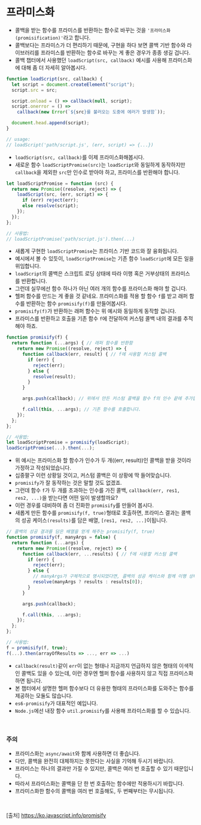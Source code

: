 # 프라미스화

- 콜백을 받는 함수를 프라미스를 반환하는 함수로 바꾸는 것을 `'프라미스화(promisification)'`라고 합니다.
- 콜백보다는 프라미스가 더 편리하기 때문에, 구현을 하다 보면 콜백 기반 함수와 라이브러리를 프라미스를 반환하는 함수로 바꾸는 게 좋은 경우가 종종 생길 겁니다.
- 콜백 챕터에서 사용했던 `loadScript(src, callback)` 예시를 사용해 프라미스화에 대해 좀 더 자세히 알아봅시다.

```js
function loadScript(src, callback) {
  let script = document.createElement("script");
  script.src = src;

  script.onload = () => callback(null, script);
  script.onerror = () =>
    callback(new Error(`${src}를 불러오는 도중에 에러가 발생함`));

  document.head.append(script);
}

// usage:
// loadScript('path/script.js', (err, script) => {...})
```

- `loadScript(src, callback)`를 이제 프라미스화해봅시다.
- 새로운 함수 `loadScriptPromise(src)`는 `loadScript`와 동일하게 동작하지만 `callback`을 제외한 `src`만 인수로 받아야 하고, 프라미스를 반환해야 합니다.

```js
let loadScriptPromise = function (src) {
  return new Promise((resolve, reject) => {
    loadScript(src, (err, script) => {
      if (err) reject(err);
      else resolve(script);
    });
  });
};

// 사용법:
// loadScriptPromise('path/script.js').then(...)
```

- 새롭게 구현한 `loadScriptPromise`는 프라미스 기반 코드와 잘 융화됩니다.
- 예시에서 볼 수 있듯이, `loadScriptPromise`는 기존 함수 `loadScript`에 모든 일을 위임합니다.
- `loadScript`의 콜백은 스크립트 로딩 상태에 따라 이행 혹은 거부상태의 프라미스를 반환합니다.
- 그런데 실무에선 함수 하나가 아닌 여러 개의 함수를 프라미스화 해야 할 겁니다.
- 헬퍼 함수를 만드는 게 좋을 것 같네요. 프라미스화를 적용 할 함수 `f`를 받고 래퍼 함수를 반환하는 함수 `promisify(f)`를 만들어봅시다.
- `promisify(f)`가 반환하는 래퍼 함수는 위 예시와 동일하게 동작할 겁니다.
- 프라미스를 반환하고 호출을 기존 함수 `f`에 전달하여 커스텀 콜백 내의 결과를 추적해야 하죠.

```js
function promisify(f) {
  return function (...args) { // 래퍼 함수를 반환함
    return new Promise((resolve, reject) => {
      function callback(err, result) { // f에 사용할 커스텀 콜백
        if (err) {
          reject(err);
        } else {
          resolve(result);
        }
      }

      args.push(callback); // 위에서 만든 커스텀 콜백을 함수 f의 인수 끝에 추가합니다.

      f.call(this, ...args); // 기존 함수를 호출합니다.
    });
  };
};

// 사용법:
let loadScriptPromise = promisify(loadScript);
loadScriptPromise(...).then(...);
```

- 위 예시는 프라미스화 할 함수가 인수가 두 개((err, result))인 콜백을 받을 것이라 가정하고 작성되었습니다.
- 십중팔구 이런 상황일 것이고, 커스텀 콜백은 이 상황에 딱 들어맞습니다.
- `promisify`가 잘 동작하는 것은 말할 것도 없겠죠.
- 그런데 함수 `f`가 두 개를 초과하는 인수를 가진 콜백, `callback(err, res1, res2, ...)`을 받는다면 어떤 일이 발생할까요?
- 이런 경우를 대비하여 좀 더 진화한 `promisify`를 만들어 봅시다.
- 새롭게 만든 함수를 `promisify(f, true)`형태로 호출하면, 프라미스 결과는 콜백의 성공 케이스`(results)`를 담은 배열, `[res1, res2, ...]`이됩니다.

```js
// 콜백의 성공 결과를 담은 배열을 얻게 해주는 promisify(f, true)
function promisify(f, manyArgs = false) {
  return function (...args) {
    return new Promise((resolve, reject) => {
      function callback(err, ...results) { // f에 사용할 커스텀 콜백
        if (err) {
          reject(err);
        } else {
          // manyArgs가 구체적으로 명시되었다면, 콜백의 성공 케이스와 함께 이행 상태가 됩니다.
          resolve(manyArgs ? results : results[0]);
        }
      }

      args.push(callback);

      f.call(this, ...args);
    });
  };
};

// 사용법:
f = promisify(f, true);
f(...).then(arrayOfResults => ..., err => ...)
```

- `callback(result)`같이 `err`이 없는 형태나 지금까지 언급하지 않은 형태의 이색적인 콜백도 있을 수 있는데, 이런 경우엔 헬퍼 함수를 사용하지 않고 직접 프라미스화 하면 됩니다.
- 본 챕터에서 설명한 헬퍼 함수보다 더 유용한 형태의 프라미스화를 도와주는 함수를 제공하는 모둘도 많습니다.
- `es6-promisify`가 대표적인 예입니다.
- `Node.js`에선 내장 함수 `util.promisify`를 사용해 프라미스화를 할 수 있습니다.

<br>

### 주의

- 프라미스화는 `async/await`와 함께 사용하면 더 좋습니다.
- 다만, 콜백을 완전히 대체하지는 못한다는 사실을 기억해 두시기 바랍니다.
- 프라미스는 하나의 결과만 가질 수 있지만, 콜백은 여러 번 호출할 수 있기 때문입니다.
- 따라서 프라미스화는 콜백을 단 한 번 호출하는 함수에만 적용하시기 바랍니다.
- 프라미스화한 함수의 콜백을 여러 번 호출해도, 두 번째부터는 무시됩니다.

<br>

[출처]
https://ko.javascript.info/promisify
